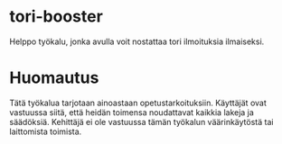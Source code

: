 # tori-booster
Helppo työkalu, jonka avulla voit nostattaa tori ilmoituksia ilmaiseksi.

# Huomautus
Tätä työkalua tarjotaan ainoastaan opetustarkoituksiin. Käyttäjät ovat vastuussa siitä, että heidän toimensa noudattavat kaikkia lakeja ja säädöksiä. Kehittäjä ei ole vastuussa tämän työkalun väärinkäytöstä tai laittomista toimista.
